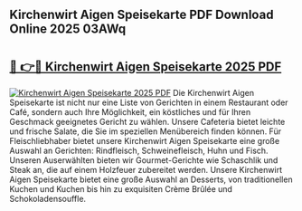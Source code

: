 ## Kirchenwirt Aigen Speisekarte PDF Download Online 2025 03AWq

# <h2><a href="http://gc9mtvi.nevu.top/?p=Kirchenwirt+Aigen+Speisekarte">🔗 👉🔴 Kirchenwirt Aigen Speisekarte 2025 PDF</a></h2>

[![Kirchenwirt Aigen Speisekarte 2025 PDF](https://i.imgur.com/dBaPXMq.png)](http://gc9mtvi.nevu.top/?p=Kirchenwirt+Aigen+Speisekarte)
Die Kirchenwirt Aigen Speisekarte ist nicht nur eine Liste von Gerichten in einem Restaurant oder Café, sondern auch Ihre Möglichkeit, ein köstliches und für Ihren Geschmack geeignetes Gericht zu wählen. Unsere Cafeteria bietet leichte und frische Salate, die Sie im speziellen Menübereich finden können. Für Fleischliebhaber bietet unsere Kirchenwirt Aigen Speisekarte eine große Auswahl an Gerichten: Rindfleisch, Schweinefleisch, Huhn und Fisch. Unseren Auserwählten bieten wir Gourmet-Gerichte wie Schaschlik und Steak an, die auf einem Holzfeuer zubereitet werden. Unsere Kirchenwirt Aigen Speisekarte bietet eine große Auswahl an Desserts, von traditionellen Kuchen und Kuchen bis hin zu exquisiten Crème Brûlée und Schokoladensouffle.

